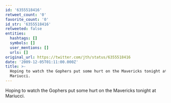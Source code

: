 ```yaml
---
id: '6355518416'
retweet_count: '0'
favorite_count: '0'
id_str: '6355518416'
retweeted: false
entities:
  hashtags: []
  symbols: []
  user_mentions: []
  urls: []
original_url: https://twitter.com/jth/status/6355518416
date: '2009-12-05T01:11:00.000Z'
title: >-
  Hoping to watch the Gophers put some hurt on the Mavericks tonight at
  Mariucci.
---
```


Hoping to watch the Gophers put some hurt on the Mavericks tonight at Mariucci.